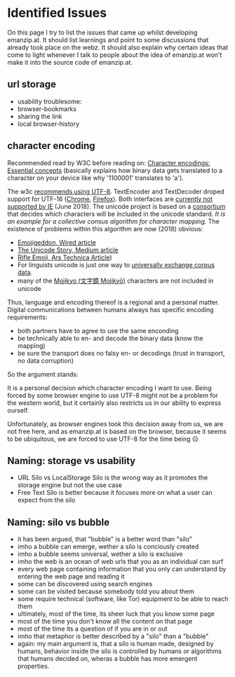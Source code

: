# Identified Issues

On this page I try to list the issues that came up whilst developing emanzip.at.
It should list learnings and point to some discussions that already took place on the webz.
It should also explain why certain ideas that come to light whenever I talk to people about the idea of emanzip.at won't make it into the source code of emanzip.at.

## url storage

* usability troublesome:
* browser-bookmarks
* sharing the link
* local browser-history

## character encoding

Recommended read by W3C before reading on: [Character encodings: Essential concepts](https://www.w3.org/International/articles/definitions-characters/) (basically explains how binary data gets translated to a character on your device like why '1100001' translates to 'a').

The w3c [recommends using UTF-8](https://www.w3.org/International/questions/qa-choosing-encodings).
TextEncoder and TextDecoder droped support for UTF-16 ([Chrome](https://www.chromestatus.com/feature/5630760492990464), [Firefox](https://bugzilla.mozilla.org/show_bug.cgi?id=1257877)).
Both interfaces are [currently not supported by IE](https://caniuse.com/#feat=textencoder) (June 2018).
The unicode project is based on a [consortium](https://www.unicode.org/consortium/consort.html) that decides which characters will be included in the unicode standard.
*It is an example for a collective consus algorithm for character mapping.*
The existence of problems within this algorithm are now (2018) obvious:

* [Emojigeddon, Wired article](https://www.wired.com/beyond-the-beyond/2016/04/web-semantics-emojigeddon/)
* [The Unicode Story, Medium article](https://medium.com/@maggieshafer/unicode-a-story-of-corruption-connection-and-smiling-poo-598295e4af9d)
* [Rifle Emoji, Ars Technica Article](https://arstechnica.com/gadgets/2016/08/emoji-are-getting-ever-more-expressive-but-not-without-growing-pains/)) 
* For linguists unicode is just one way to [universally exchange corpus data](http://martinweisser.org/corpora_site/unicode_n_ipa.html).
* many of the [Mojikyo (文字鏡 Mojikyō)](http://www.mojikyo.org/) characters are not included in unicode

Thus, language and encoding thereof is a regional and a personal matter.
Digital communications between humans always has specific encoding requirements:

* both partners have to agree to use the same enconding
* be technically able to en- and decode the binary data (know the mapping)
* be sure the transport does no falsy en- or decodings (trust in transport, no data corruption)

So the argument stands:

It is a personal decision which character encoding I want to use.
Being forced by some browser engine to use UTF-8 might not be a problem for the western world, but it certainly also restricts us in our ability to express ourself.

Unfortunately, as browser engines took this decision away from us, we are not free here, and as emanzip.at is based on the browser, because it seems to be ubiquitous, we are forced to use UTF-8 for the time being ☹

## Naming: storage vs usability

* URL Silo vs LocalStorage Silo is the wrong way as it promotes the storage engine but not the use case
* Free Text Silo is better because it focuses more on what a user can expect from the silo

## Naming: silo vs bubble

* it has been argued, that "bubble" is a better word than "silo"
* imho a bubble can emerge, wether a silo is conciously created
* imho a bubble seems universal, wether a silo is exclusive
* imho the web is an ocean of web urls that you as an individual can surf
* every web page containing information that you only can understand by entering the web page and reading it
* some can be discovered using search engines
* some can be visited because somebody told you about them
* some require technical (software, like Tor) equipment to be able to reach them
* ultimately, most of the time, its sheer luck that you know some page
* most of the time you don't know all the content on that page
* most of the time its a question of if you are in or out
* imho that metaphor is better described by a "silo" than a "bubble"
* again: my main argument is, that a silo is human made, designed by humans, behavior inside the silo is controlled by humans or algorithms that humans decided on, wheras a bubble has more emergent properties.